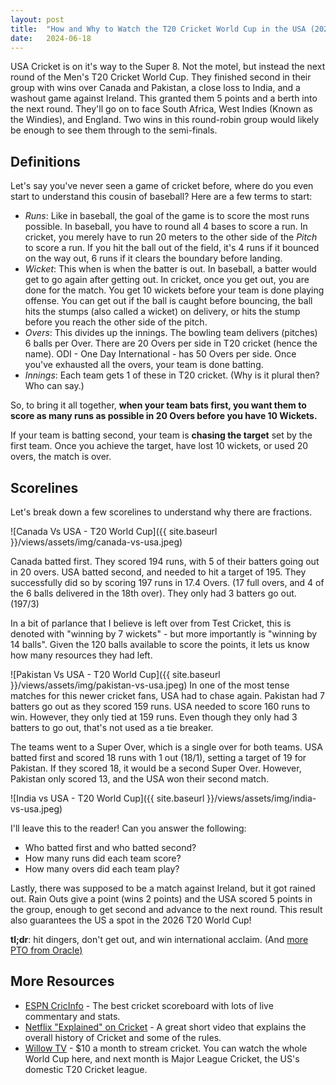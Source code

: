 ```yaml
---
layout:	post
title:	"How and Why to Watch the T20 Cricket World Cup in the USA (2024)"
date:	2024-06-18
---
```


USA Cricket is on it's way to the Super 8. Not the motel, but instead the next round of the Men's T20 Cricket World Cup. They finished second in their group with wins over Canada and Pakistan, a close loss to India, and a washout game against Ireland. This granted them 5 points and a berth into the next round. They'll go on to face South Africa, West Indies (Known as the Windies), and England. Two wins in this round-robin group would likely be enough to see them through to the semi-finals.

## Definitions

Let's say you've never seen a game of cricket before, where do you even start to understand this cousin of baseball? Here are a few terms to start:

- _Runs_: Like in baseball, the goal of the game is to score the most runs possible. In baseball, you have to round all 4 bases to score a run. In cricket, you merely have to run 20 meters to the other side of the _Pitch_ to score a run. If you hit the ball out of the field, it's 4 runs if it bounced on the way out, 6 runs if it clears the boundary before landing.
- _Wicket_: This when is when the batter is out. In baseball, a batter would get to go again after getting out. In cricket, once you get out, you are done for the match. You get 10 wickets before your team is done playing offense. You can get out if the ball is caught before bouncing, the ball hits the stumps (also called a wicket) on delivery, or hits the stump before you reach the other side of the pitch.
- _Overs_: This divides up the innings. The bowling team delivers (pitches) 6 balls per Over. There are 20 Overs per side in T20 cricket (hence the name). ODI - One Day International - has 50 Overs per side. Once you've exhausted all the overs, your team is done batting.
- _Innings_: Each team gets 1 of these in T20 cricket. (Why is it plural then? Who can say.)

So, to bring it all together, __when your team bats first, you want them to score as many runs as possible in 20 Overs before you have 10 Wickets.__ 

If your team is batting second, your team is __chasing the target__ set by the first team. Once you achieve the target, have lost 10 wickets, or used 20 overs, the match is over.

## Scorelines

Let's break down a few scorelines to understand why there are fractions.

![Canada Vs USA - T20 World Cup]({{ site.baseurl }}/views/assets/img/canada-vs-usa.jpeg)

Canada batted first. They scored 194 runs, with 5 of their batters going out in 20 overs. USA batted second, and needed to hit a target of 195. They successfully did so by scoring 197 runs in 17.4 Overs. (17 full overs, and 4 of the 6 balls delivered in the 18th over). They only had 3 batters go out. (197/3) 


In a bit of parlance that I believe is left over from Test Cricket, this is denoted with "winning by 7 wickets" - but more importantly is "winning by 14 balls". Given the 120 balls available to score the points, it lets us know how many resources they had left. 

![Pakistan Vs USA - T20 World Cup]({{ site.baseurl }}/views/assets/img/pakistan-vs-usa.jpeg)
In one of the most tense matches for this newer cricket fans, USA had to chase again. Pakistan had 7 batters go out as they scored 159 runs. USA needed to score 160 runs to win. However, they only tied at 159 runs. Even though they only had 3 batters to go out, that's not used as a tie breaker. 

The teams went to a Super Over, which is a single over for both teams. USA batted first and scored 18 runs with 1 out (18/1), setting a target of 19 for Pakistan. If they scored 18, it would be a second Super Over. However, Pakistan only scored 13, and the USA won their second match. 


![India vs USA - T20 World Cup]({{ site.baseurl }}/views/assets/img/india-vs-usa.jpeg)

I'll leave this to the reader! Can you answer the following:

- Who batted first and who batted second?
- How many runs did each team score?
- How many overs did each team play?

Lastly, there was supposed to be a match against Ireland, but it got rained out. Rain Outs give a point (wins 2 points) and the USA scored 5 points in the group, enough to get second and advance to the next round. This result also guarantees the US a spot in the 2026 T20 World Cup!

__tl;dr__: hit dingers, don't get out, and win international acclaim. (And [more PTO from Oracle)](https://www.nbcnews.com/news/asian-america/saurabh-netravalkar-leads-team-usa-t20-world-cup-oracle-career-rcna157248)

## More Resources

- [ESPN CricInfo](https://www.espncricinfo.com/) - The best cricket scoreboard with lots of live commentary and stats.
- [Netflix "Explained" on Cricket](https://www.youtube.com/watch?v=NZGLHdcw2RM) - A great short video that explains the overall history of Cricket and some of the rules.
- [Willow TV](https://www.willow.tv/) - $10 a month to stream cricket. You can watch the whole World Cup here, and next month is Major League Cricket, the US's domestic T20 Cricket league.
